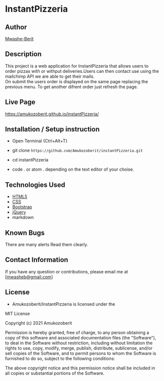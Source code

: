 # InstantPizzeria

## Author

[Mwashe-Berit](https://github.com/Amukozoberit)

## Description

This project is a web application for InstantPizzeria that allows users to order pizzas with or withput deliveries.Users can then contact use using the mailchimp API we are able to get their mails.  
On submit the users order is displayed on the same page replacing the previous menu.
To get another difrent order just refresh the page.


## Live Page 
https://amukozoberit.github.io/instantPizzeria/


## Installation / Setup instruction
* Open Terminal {Ctrl+Alt+T}

* git clone ```https://github.com/Amukozoberit/instantPizzeria.git```

* cd instantPizzeria

* code . or atom . depending on the text editor of your choise.

## Technologies Used

* [HTML5](https://github.com/topics/html5)
* [CSS](https://github.com/topics/css3)
* [Bootstrap](https://github.com/topics/bootstrap)
* [jQuery](https://github.com/topics/javascript)
* markdown



## Known Bugs


There are many alerts Read them clearly. 


## Contact Information 

If you have any question or contributions, please email me at [mwasheb@gmail.com]

## License
* Amukozoberit/InstantPizzeria is licensed under the

MIT License

Copyright (c) 2021 Amukozoberit

Permission is hereby granted, free of charge, to any person obtaining a copy
of this software and associated documentation files (the "Software"), to deal
in the Software without restriction, including without limitation the rights
to use, copy, modify, merge, publish, distribute, sublicense, and/or sell
copies of the Software, and to permit persons to whom the Software is
furnished to do so, subject to the following conditions:

The above copyright notice and this permission notice shall be included in all
copies or substantial portions of the Software.
